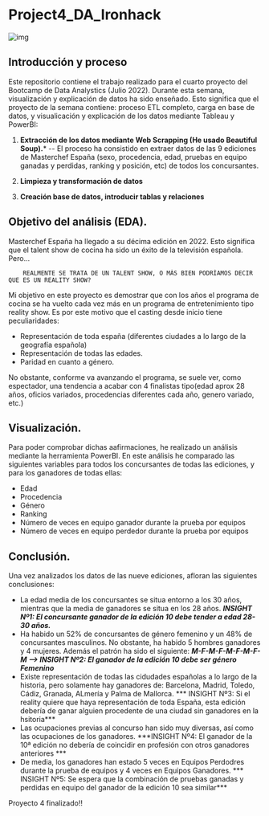 # Project4_DA_Ironhack

![img](https://i.pinimg.com/originals/02/37/32/02373230148ce4fde8b3fac5960745cf.png)

## Introducción y proceso

Este repositorio contiene el trabajo realizado para el cuarto proyecto del Bootcamp de Data Analystics (Julio 2022). Durante esta semana, visualización y explicación de datos ha sido enseñado. Esto significa que el proyecto de la semana contiene: proceso ETL completo, carga en base de datos, y visualicación y explicación de los datos mediante Tableau y PowerBI:

1. **Extracción de los datos mediante Web Scrapping (He usado Beautiful Soup).***  -- El proceso ha consistido en extraer datos de las 9 ediciones de Masterchef España (sexo, procedencia, edad, pruebas en equipo ganadas y perdidas, ranking y posición, etc) de todos los concursantes.

1. **Limpieza y transformación de datos**

1. **Creación base de datos, introducir tablas y relaciones**


## Objetivo del análisis (EDA).
Masterchef España ha llegado a su décima edición en 2022. Esto significa que el talent show de cocina ha sido un éxito de la televisión española. Pero...

        REALMENTE SE TRATA DE UN TALENT SHOW, O MÁS BIEN PODRÍAMOS DECIR QUE ES UN REALITY SHOW?

Mi objetivo en este proyecto es demostrar que con los años el programa de cocina se ha vuelto cada vez más en un programa de entretenimiento tipo reality show. Es por este motivo que el casting desde inicio tiene peculiaridades:
- Representación de toda españa (diferentes ciudades a lo largo de la geografía española)
- Representación de todas las edades.
- Paridad en cuanto a género.


No obstante, conforme va avanzando el programa, se suele ver, como espectador, una tendencia a acabar con 4 finalistas tipo(edad aprox 28 años, oficios variados, procedencias diferentes cada año, genero variado, etc.)



## Visualización.
Para poder comprobar dichas aafirmaciones, he realizado un análisis mediante la herramienta PowerBI. En este análisis he comparado las siguientes variables para todos los concursantes de todas las ediciones, y para los ganadores de todas ellas:
- Edad
- Procedencia
- Género
- Ranking
- Número de veces en equipo ganador durante la prueba por equipos
- Número de veces en equipo perdedor durante la prueba por equipos



## Conclusión.
Una vez analizados los datos de las nueve ediciones, afloran las siguientes conclusiones:
- La edad media de los concursantes se situa entorno a los 30 años, mientras que la media de ganadores se situa en los 28 años. ***INSIGHT Nº1: El concursante ganador de la edición 10 debe tender a edad 28-30 años.***
- Ha habido un 52% de concursantes de género femenino y un 48% de concursantes masculinos. No obstante, ha habido 5 hombres ganadores y 4 mujeres. Además el patrón ha sido el siguiente: ***M-F-M-F-M-F-M-F-M   --> INSIGHT Nº2: El ganador de la edición 10 debe ser género Femenino***
- Existe representación de todas las cidudades españolas a lo largo de la historia, pero solamente hay ganadores de: Barcelona, Madrid, Toledo, Cádiz, Granada, ALmería y Palma de Mallorca. *** INSIGHT Nº3: Si el reality quiere que haya representación de toda España, esta edición debería de ganar alguien procedente de una ciudad sin ganadores en la hsitoria***
- Las ocupaciones previas al concurso han sido muy diversas, así como las ocupaciones de los ganadores. ***INSIGHT Nº4: El ganador de la 10ª edición no debería de coincidir en profesión con otros ganadores anteriores ***
- De media, los ganadores han estado 5 veces en Equipos Perdodres durante la prueba de equipos y 4 veces en Equipos Ganadores. *** INSIGHT Nº5: Se espera que la combinación de pruebas ganadas y perdidas en equipo del ganador de la edición 10 sea similar***



Proyecto 4 finalizado!!
